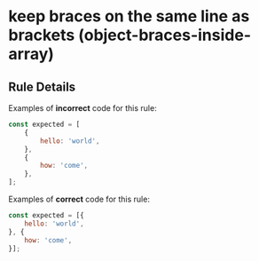 # keep braces on the same line as brackets (object-braces-inside-array)

## Rule Details

Examples of **incorrect** code for this rule:

```js
const expected = [
    {
        hello: 'world',
    },
    {
        how: 'come',
    },
];
```

Examples of **correct** code for this rule:

```js
const expected = [{
    hello: 'world',
}, {
    how: 'come',
}];
```

